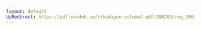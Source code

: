 ```yaml
---
layout: default
UpRedirect: https://pdf.swedeb.se/riksdagen-volumeG-pdf/200203/reg_200203/reg_200203_0144.pdf
---
```

